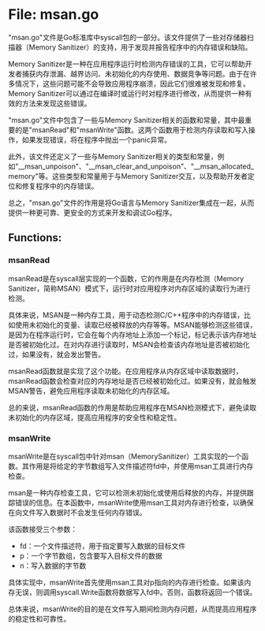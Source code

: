 # File: msan.go

"msan.go"文件是Go标准库中syscall包的一部分。该文件提供了一些对存储器扫描器（Memory Sanitizer）的支持，用于发现并报告程序中的内存错误和缺陷。

Memory Sanitizer是一种在应用程序运行时检测内存错误的工具，它可以帮助开发者捕获内存泄漏、越界访问、未初始化的内存使用、数据竞争等问题。由于在许多情况下，这些问题可能不会导致应用程序崩溃，因此它们很难被发现和修复。Memory Sanitizer可以通过在编译时或运行时对程序进行修改，从而提供一种有效的方法来发现这些错误。

"msan.go"文件中包含了一些与Memory Sanitizer相关的函数和常量，其中最重要的是"msanRead"和"msanWrite"函数。这两个函数用于检测内存读取和写入操作，如果发现错误，将在程序中抛出一个panic异常。

此外，该文件还定义了一些与Memory Sanitizer相关的类型和常量，例如"__msan_unpoison"、"__msan_clear_and_unpoison"、"__msan_allocated_memory"等。这些类型和常量用于与Memory Sanitizer交互，以及帮助开发者定位和修复程序中的内存错误。

总之，"msan.go"文件的作用是将Go语言与Memory Sanitizer集成在一起，从而提供一种更可靠、更安全的方式来开发和调试Go程序。

## Functions:

### msanRead

msanRead是在syscall层实现的一个函数，它的作用是在内存检测（Memory Sanitizer，简称MSAN）模式下，运行时对应用程序对内存区域的读取行为进行检测。

具体来说，MSAN是一种内存工具，用于动态检测C/C++程序中的内存错误，比如使用未初始化的变量、读取已经被释放的内存等等。MSAN能够检测这些错误，是因为在程序运行时，它会在每个内存地址上添加一个标记，标记表示该内存地址是否被初始化过。在对内存进行读取时，MSAN会检查该内存地址是否被初始化过，如果没有，就会发出警告。

msanRead函数就是实现了这个功能。在应用程序从内存区域中读取数据时，msanRead函数会检查对应的内存地址是否已经被初始化过。如果没有，就会触发MSAN警告，避免应用程序读取未初始化的内存区域。

总的来说，msanRead函数的作用是帮助应用程序在MSAN检测模式下，避免读取未初始化的内存区域，提高应用程序的安全性和稳定性。



### msanWrite

msanWrite是在syscall包中针对msan（MemorySanitizer）工具实现的一个函数。其作用是将给定的字节数组写入文件描述符fd中，并使用msan工具进行内存检查。

msan是一种内存检查工具，它可以检测未初始化或使用后释放的内存，并提供跟踪错误的信息。在本函数中，msanWrite使用msan工具对内存进行检查，以确保在向文件写入数据时不会发生任何内存错误。

该函数接受三个参数：

- fd：一个文件描述符，用于指定要写入数据的目标文件
- p：一个字节数组，包含要写入目标文件的数据
- n：写入数据的字节数

具体实现中，msanWrite首先使用msan工具对p指向的内存进行检查。如果该内存无误，则调用syscall.Write函数将数据写入fd中。否则，函数将返回一个错误。

总体来说，msanWrite的目的是在文件写入期间检测内存问题，从而提高应用程序的稳定性和可靠性。



